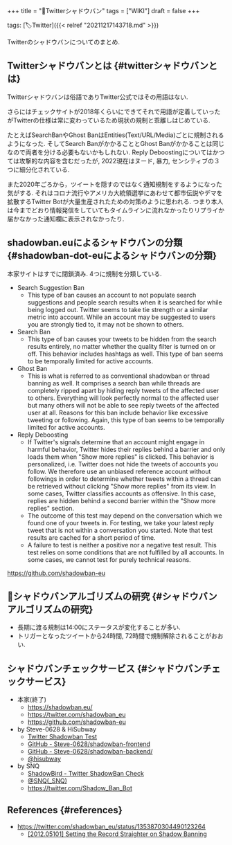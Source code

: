 +++
title = "📝Twitterシャドウバン"
tags = ["WIKI"]
draft = false
+++

tags: [🏷Twitter]({{< relref "20211217143718.md" >}})

Twitterのシャドウバンについてのまとめ.


## Twitterシャドウバンとは {#twitterシャドウバンとは}

Twitterシャドウバンは俗語でありTwitter公式ではその用語はない.

さらにはチェックサイトが2018年くらいにできてそれで用語が定着していったがTwitterの仕様は常に変わっているため現状の規制と乖離しはじめている.

たとえばSearchBanやGhost BanはEntities(Text/URL/Media)ごとに規制されるようになった. そしてSearch BanがかかることとGhost Banがかかることは同じなので両者を分ける必要もないかもしれない. Reply Deboostingについてはかつては攻撃的な内容を含むだったが, 2022現在はヌード, 暴力, センシティブの３つに細分化されている.

また2020年ごろから，ツイートを隠すのではなく通知規制をするようになった気がする. それはコロナ流行やアメリカ大統領選挙にあわせて都市伝説やデマを拡散するTwitter Botが大量生産されたための対策のように思われる. つまり本人は今までどおり情報発信をしていてもタイムラインに流れなかったりリプライか届かなかった通知欄に表示されなかったり.


## shadowban.euによるシャドウバンの分類 {#shadowban-dot-euによるシャドウバンの分類}

本家サイトはすでに閉鎖済み. 4つに規制を分類している.

-   Search Suggestion Ban
    -   This type of ban causes an account to not populate search suggestions and people search results when it is searched for while being logged out. Twitter seems to take tie strength or a similar metric into account. While an account may be suggested to users you are strongly tied to, it may not be shown to others.
-   Search Ban
    -   This type of ban causes your tweets to be hidden from the search results entirely, no matter whether the quality filter is turned on or off. This behavior includes hashtags as well. This type of ban seems to be temporally limited for active accounts.
-   Ghost Ban
    -   This is what is referred to as conventional shadowban or thread banning as well. It comprises a search ban while threads are completely ripped apart by hiding reply tweets of the affected user to others. Everything will look perfectly normal to the affected user but many others will not be able to see reply tweets of the affected user at all. Reasons for this ban include behavior like excessive tweeting or following. Again, this type of ban seems to be temporally limited for active accounts.
-   Reply Deboosting
    -   If Twitter's signals determine that an account might engage in harmful behavior, Twitter hides their replies behind a barrier and only loads them when "Show more replies" is clicked. This behavior is personalized, i.e. Twitter does not hide the tweets of accounts you follow. We therefore use an unbiased reference account without followings in order to determine whether tweets within a thread can be retrieved without clicking "Show more replies" from its view. In some cases, Twitter classifies accounts as offensive. In this case, replies are hidden behind a second barrier within the "Show more replies" section.
    -   The outcome of this test may depend on the conversation which we found one of your tweets in. For testing, we take your latest reply tweet that is not within a conversation you started. Note that test results are cached for a short period of time.
    -   A failure to test is neither a positive nor a negative test result. This test relies on some conditions that are not fulfilled by all accounts. In some cases, we cannot test for purely technical reasons.

<https://github.com/shadowban-eu>


## 🤔シャドウバンアルゴリズムの研究 {#シャドウバンアルゴリズムの研究}

-   長期に渡る規制は14:00にステータスが変化することが多い.
-   トリガーとなったツイートから24時間, 72時間で規制解除されることがおおい.


## シャドウバンチェックサービス {#シャドウバンチェックサービス}

-   本家(終了)
    -   <https://shadowban.eu/>
    -   <https://twitter.com/shadowban_eu>
    -   <https://github.com/shadowban-eu>
-   by Steve-0628 & HiSubway
    -   [Twitter Shadowban Test](https://hisubway.online/shadowban/)
    -   [GitHub - Steve-0628/shadowban-frontend](https://github.com/Steve-0628/shadowban-frontend)
    -   [GitHub - Steve-0628/shadowban-backend/](https://github.com/Steve-0628/shadowban-backend)
    -   [@hisubway](https://twitter.com/hisubway)
-   by SNQ
    -   [ShadowBird - Twitter ShadowBan Check](https://taishin-miyamoto.com/ShadowBan/)
    -   [@SNQ(_SNQ)](https://twitter.com/_snq)
    -   <https://twitter.com/Shadow_Ban_Bot>


## References {#references}

-   <https://twitter.com/shadowban_eu/status/1353870304490123264>
    -   [[2012.05101] Setting the Record Straighter on Shadow Banning](https://arxiv.org/abs/2012.05101)
